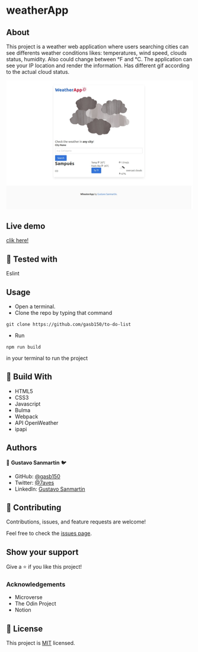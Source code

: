 # weatherApp

## About

This project is a weather web application where users searching cities can see differents weather conditions likes: temperatures, wind speed, clouds status, humidity. Also could change between °F and °C.
The application can see your IP location and render the information.
Has different gif according to the actual cloud status.

![SCREENSHOT](./src/images/app_screenshot.png)

## Live demo

[clik here!](https://rawcdn.githack.com/gasb150/weatherApp/458fefbe84b6751aa7094da6159a5a983d6adac5/dist/index.html)

## 🔨 Tested with

Eslint

## Usage

- Open a terminal.
- Clone the repo by typing that command 
```
git clone https://github.com/gasb150/to-do-list
```
- Run 
```
npm run build
```
in your terminal to run the project 

## 🔨 Build With

- HTML5
- CSS3
- Javascript
- Bulma
- Webpack
- API OpenWeather
- ipapi

## Authors


👤 **Gustavo Sanmartin** :bird:

- GitHub: [@gasb150](https://github.com/gasb150)
- Twitter: [@7aves](https://twitter.com/7aves)
- LinkedIn: [Gustavo Sanmartin](https://www.linkedin.com/in/gustavsanmartin/)

## 🤝 Contributing

Contributions, issues, and feature requests are welcome!

Feel free to check the [issues page](https://github.com/gasb150/weatherApp/issues).

## Show your support

Give a ⭐️ if you like this project!

### Acknowledgements

- Microverse
- The Odin Project
- Notion

## 📝 License

This project is [MIT](./LICENSE) licensed.
